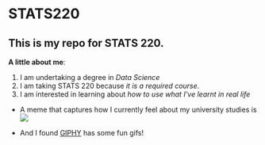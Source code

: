 # STATS220

## This is my repo for STATS 220. 

**A little about me**:

1. I am undertaking a degree in *Data Science*
2. I am taking STATS 220 because *it is a required course*.
3. I am interested in learning about *how to use what I've learnt in real life*

- A meme that captures how I currently feel about my university studies is ![](https://media4.giphy.com/media/v1.Y2lkPTc5MGI3NjExNGg1ZnhvcWJjbG03MGpzYXFpM2pzZGEyZzJ3c3FxMHgydm02Nm11ayZlcD12MV9pbnRlcm5hbF9naWZfYnlfaWQmY3Q9Zw/rdma0nDFZMR32/giphy.gif)

- And I found [GIPHY](https://giphy.com/) has some fun gifs!
